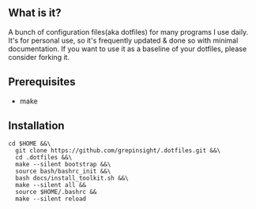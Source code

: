 What is it?
-------------
A bunch of configuration files(aka dotfiles) for many programs I use daily.
It's for personal use, so it's frequently updated & done so with minimal documentation.
If you want to use it as a baseline of your dotfiles, please consider forking it.


Prerequisites
-------------
* make

Installation
-------------

```shell
cd $HOME &&\
  git clone https://github.com/grepinsight/.dotfiles.git &&\
  cd .dotfiles &&\
  make --silent bootstrap &&\
  source bash/bashrc_init &&\
  bash docs/install_toolkit.sh &&\
  make --silent all &&
  source $HOME/.bashrc &&
  make --silent reload
```

